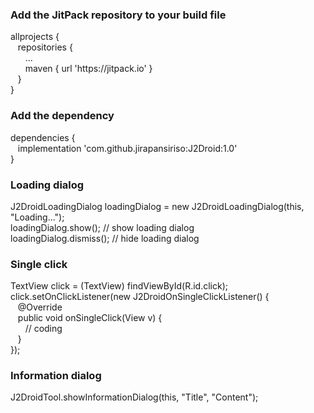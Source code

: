 <h3>Add the JitPack repository to your build file</h3>
allprojects { <br/>
	&nbsp;&nbsp;&nbsp;repositories { <br/>
		&nbsp;&nbsp;&nbsp;&nbsp;&nbsp;&nbsp;... <br/>
		&nbsp;&nbsp;&nbsp;&nbsp;&nbsp;&nbsp;maven { url 'https://jitpack.io' } <br/>
	&nbsp;&nbsp;&nbsp;} <br/>
} <br/>
	
<h3>Add the dependency</h3>
dependencies { <br/>
        &nbsp;&nbsp;&nbsp;implementation 'com.github.jirapansiriso:J2Droid:1.0' <br/>
} <br/>

<h3>Loading dialog</h3>
J2DroidLoadingDialog loadingDialog = new J2DroidLoadingDialog(this, "Loading..."); <br/>
loadingDialog.show(); // show loading dialog <br/>
loadingDialog.dismiss(); // hide loading dialog <br/>

<h3>Single click</h3>
TextView click = (TextView) findViewById(R.id.click); <br/>
click.setOnClickListener(new J2DroidOnSingleClickListener() { <br/>
    &nbsp;&nbsp;&nbsp;@Override <br/>
    &nbsp;&nbsp;&nbsp;public void onSingleClick(View v) { <br/>
    &nbsp;&nbsp;&nbsp;&nbsp;&nbsp;&nbsp;// coding <br/>
    &nbsp;&nbsp;&nbsp;} <br/>
}); <br/>

<h3>Information dialog</h3>
J2DroidTool.showInformationDialog(this, "Title", "Content");
